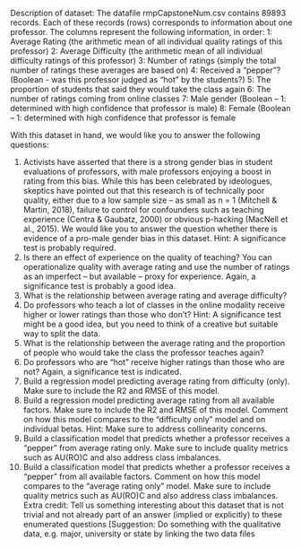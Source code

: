 Description of dataset: The datafile rmpCapstoneNum.csv contains 89893 records. Each of these
records (rows) corresponds to information about one professor.
The columns represent the following information, in order:
1: Average Rating (the arithmetic mean of all individual quality ratings of this professor)
2: Average Difficulty (the arithmetic mean of all individual difficulty ratings of this professor)
3: Number of ratings (simply the total number of ratings these averages are based on)
4: Received a “pepper”? (Boolean - was this professor judged as “hot” by the students?)
5: The proportion of students that said they would take the class again
6: The number of ratings coming from online classes
7: Male gender (Boolean – 1: determined with high confidence that professor is male)
8: Female (Boolean – 1: determined with high confidence that professor is female

With this dataset in hand, we would like you to answer the following questions:
1. Activists have asserted that there is a strong gender bias in student evaluations of professors, with
male professors enjoying a boost in rating from this bias. While this has been celebrated by ideologues,
skeptics have pointed out that this research is of technically poor quality, either due to a low sample
size – as small as n = 1 (Mitchell & Martin, 2018), failure to control for confounders such as teaching
experience (Centra & Gaubatz, 2000) or obvious p-hacking (MacNell et al., 2015). We would like you to
answer the question whether there is evidence of a pro-male gender bias in this dataset.
Hint: A significance test is probably required.
2. Is there an effect of experience on the quality of teaching? You can operationalize quality with
average rating and use the number of ratings as an imperfect – but available – proxy for experience.
Again, a significance test is probably a good idea.
3. What is the relationship between average rating and average difficulty?
4. Do professors who teach a lot of classes in the online modality receive higher or lower ratings than
those who don’t? Hint: A significance test might be a good idea, but you need to think of a creative but
suitable way to split the data.
5. What is the relationship between the average rating and the proportion of people who would take
the class the professor teaches again?
6. Do professors who are “hot” receive higher ratings than those who are not? Again, a significance
test is indicated.
7. Build a regression model predicting average rating from difficulty (only). Make sure to include the R2
and RMSE of this model.
8. Build a regression model predicting average rating from all available factors. Make sure to include
the R2 and RMSE of this model. Comment on how this model compares to the “difficulty only” model
and on individual betas. Hint: Make sure to address collinearity concerns.
9. Build a classification model that predicts whether a professor receives a “pepper” from average
rating only. Make sure to include quality metrics such as AU(RO)C and also address class imbalances.
10. Build a classification model that predicts whether a professor receives a “pepper” from all available
factors. Comment on how this model compares to the “average rating only” model. Make sure to
include quality metrics such as AU(RO)C and also address class imbalances.
Extra credit: Tell us something interesting about this dataset that is not trivial and not already part of
an answer (implied or explicitly) to these enumerated questions [Suggestion: Do something with the
qualitative data, e.g. major, university or state by linking the two data files
